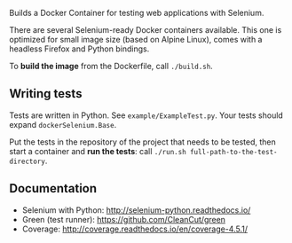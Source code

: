 Builds a Docker Container for testing web applications with Selenium.

There are several Selenium-ready Docker containers available. This one is optimized for small image size (based on Alpine Linux), comes with a headless Firefox and Python bindings. 

To **build the image** from the Dockerfile, call ```./build.sh```.

## Writing tests
Tests are written in Python. See ```example/ExampleTest.py```. Your tests should expand ```dockerSelenium.Base```.

Put the tests in the repository of the project that needs to be tested, then start a container and **run the tests**: call ```./run.sh full-path-to-the-test-directory```.

## Documentation
* Selenium with Python: http://selenium-python.readthedocs.io/
* Green (test runner): https://github.com/CleanCut/green
* Coverage: http://coverage.readthedocs.io/en/coverage-4.5.1/